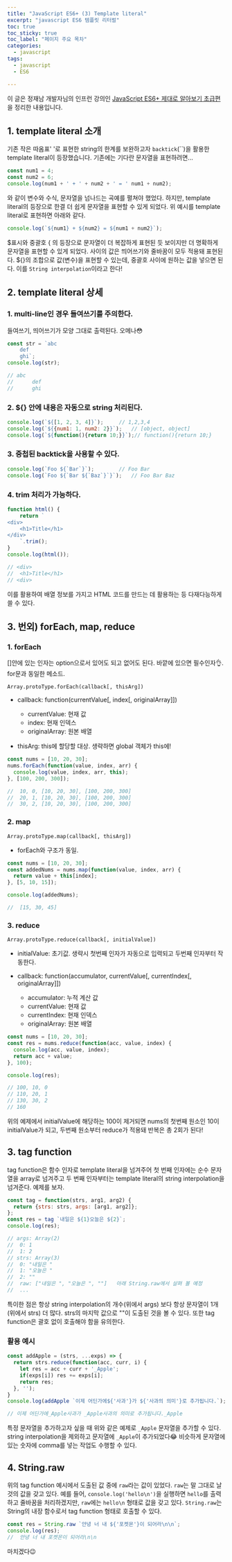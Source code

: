 ```yaml
---
title: "JavaScript ES6+ (3) Template literal"
excerpt: "javascript ES6 템플릿 리터럴"
toc: true
toc_sticky: true
toc_label: "페이지 주요 목차"
categories:
  - javascript
tags:
  - javascript
  - ES6

---
```


이 글은 정재남 개발자님의 인프런 강의인 <a href="https://www.inflearn.com/course/ecmascript-6-flow" target="_blank">JavaScript ES6+ 제대로 알아보기 초급편</a>을 정리한 내용입니다.



## 1. template literal 소개

기존 작은 따옴표' '로 표현한 string의 한계를 보완하고자 `backtick`(``)을 활용한 template literal이 등장했습니다. 기존에는 기다란 문자열을 표현하려면...
```javascript
const num1 = 4;
const num2 = 6;
console.log(num1 + ' + ' + num2 + ' = ' num1 + num2);
```
와 같이 변수와 수식, 문자열을 넘나드는 곡예를 펼쳐야 했었다.
하지만, template literal의 등장으로 한결 더 쉽게 문자열을 표현할 수 있게 되었다. 위 예시를 template literal로 표현하면 아래와 같다.
```javascript
console.log(`${num1} + ${num2} = ${num1 + num2}`);
```
$표시와 중괄호 { 의 등장으로 문자열이 더 복잡하게 표현된 듯 보이지만 더 명확하게 문자열을 표현할 수 있게 되었다. 사이의 값은 띄어쓰기와 줄바꿈이 모두 적용돼 표현된다. ${}의 조합으로 값(변수)을 표현할 수 있는데, 중괄호 사이에 원하는 값을 넣으면 된다. 이를 `String interpolation`이라고 한다!

## 2. template literal 상세
### 1. multi-line인 경우 들여쓰기를 주의한다.
들여쓰기, 띄어쓰기가 모양 그대로 출력된다. 오메나😳
```javascript
const str = `abc
	def
	ghi`;
console.log(str);

// abc
// 		def
//		ghi
```

### 2. ${} 안에 내용은 자동으로 string 처리된다.
```javascript
console.log(`${[1, 2, 3, 4]}`);		// 1,2,3,4
console.log(`${{num1: 1, num2: 2}}`);	// [object, object]
console.log(`${function(){return 10;}}`);// function(){return 10;}
```

### 3. 중첩된 backtick을 사용할 수 있다.
```javascript
console.log(`Foo ${`Bar`}`);		// Foo Bar
console.log(`Foo ${`Bar ${`Baz`}`}`);	// Foo Bar Baz
```

### 4. trim 처리가 가능하다.
```javascript
function html() {
	return `
<div>
	<h1>Title</h1>
</div>
	`.trim();
}
console.log(html());

// <div>
//	<h1>Title</h1>
// <div>
```
이를 활용하여 배열 정보를 가지고 HTML 코드를 만드는 데 활용하는 등 다재다능하게 쓸 수 있다.

## 3. 번외) forEach, map, reduce
### 1. forEach
[]안에 있는 인자는 option으로서 있어도 되고 없어도 된다. 바깥에 있으면 필수인자👌. for문과 동일한 메소드.

`Array.protoType.forEach(callback[, thisArg])`
- callback: function(currentValue[, index[, originalArray]])
	
    -	currentValue: 현재 값
    -	index: 현재 인덱스
    -	originalArray: 원본 배열
    
-	thisArg: this에 할당할 대상. 생략하면 global 객체가 this에!
```javascript
const nums = [10, 20, 30];
nums.forEach(function(value, index, arr) {
  console.log(value, index, arr, this);
}, [100, 200, 300]);

//	10, 0, [10, 20, 30], [100, 200, 300]
// 	20, 1, [10, 20, 30], [100, 200, 300]
//	30, 2, [10, 20, 30], [100, 200, 300]
```

### 2. map

`Array.protoType.map(callback[, thisArg])`
- forEach와 구조가 동일.
```javascript
const nums = [10, 20, 30];
const addedNums = nums.map(function(value, index, arr) {
  return value + this[index];
}, [5, 10, 15]);

console.log(addedNums);

//	[15, 30, 45]
```

### 3. reduce
`Array.protoType.reduce(callback[, initialValue])`
- initialValue: 초기값. 생략시 첫번째 인자가 자동으로 입력되고 두번째 인자부터 작동한다.
- callback: function(accumulator, currentValue[, currentIndex[, originalArray]])

	
    - accumulator: 누적 계산 값
    - currentValue: 현재 값
    - currentIndex: 현재 인덱스
    - originalArray: 원본 배열
```javascript
const nums = [10, 20, 30];
const res = nums.reduce(function(acc, value, index) {
  console.log(acc, value, index);
  return acc + value;
}, 100);

console.log(res);

// 100, 10, 0
// 110, 20, 1
// 130, 30, 2
// 160
````
위의 예제에서 initialValue에 해당하는 100이 제거되면 nums의 첫번째 원소인 10이 initialValue가 되고, 두번째 원소부터 reduce가 적용돼 반복은 총 2회가 된다!

## 3. tag function
tag function은 함수 인자로 template literal을 넘겨주어 첫 번째 인자에는 순수 문자열을 array로 넘겨주고 두 번째 인자부터는 template literal의 string interpolation을 넘겨준다. 예제를 보자.
```javascript
const tag = function(strs, arg1, arg2) {
  return {strs: strs, args: [arg1, arg2]};
};
const res = tag `내일은 ${1}오늘은 ${2}`;
console.log(res);

// args: Array(2)
//	0: 1
//	1: 2
// strs: Array(3)
//	0: "내일은 "
// 	1: "오늘은 "
//	2: ""
//	raw: ["내일은 ", "오늘은 ", ""]	아래 String.raw에서 살펴 볼 예정
//	...
```
특이한 점은 항상 string interpolation의 개수(위에서 args) 보다 항상 문자열이 1개(위에서 strs) 더 많다. strs의 마지막 값으로 ""이 도출된 것을 볼 수 있다. 또한 tag function은 괄호 없이 호출해야 함을 유의한다. 

### 활용 예시
```javascript
const addApple = (strs, ...exps) => {
  return strs.reduce(function(acc, curr, i) {
	let res = acc + curr + '_Apple';
    if(exps[i]) res += exps[i];
  	return res;
  }, '');
}
console.log(addApple `이제 어딘가에${'사과'}가 ${'사과의 의미'}로 추가됩니다.`);

// 이제 어딘가에_Apple사과가 _Apple사과의 의미로 추가됩니다._Apple
```
특정 문자열을 추가하고자 싶을 때 위와 같은 예제로 `_Apple` 문자열을 추가할 수 있다. string interpolation을 제외하고 문자열에 `_Apple`이 추가되었다😂
비슷하게 문자열에 있는 숫자에 comma를 넣는 작업도 수행할 수 있다.

## 4. String.raw
위의 tag function 예시에서 도출된 값 중에 `raw`라는 값이 있었다. `raw`는 말 그대로 날 것의 값을 갖고 있다. 예를 들어, `console.log('hello\n')`을 실행하면 `hello`를 출력하고 줄바꿈을 처리하겠지만, `raw`에는 `hello\n` 형태로 값을 갖고 있다.
`String.raw`는 String의 내장 함수로서 tag function 형태로 호출할 수 있다.
```javascript
const res = String.raw `안녕 너 내 ${'포켓몬'}이 되어라\n\n`;
console.log(res);
//	안녕 너 내 포켓몬이 되어라\n\n
```

마치겠다😉